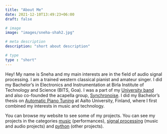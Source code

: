 ```yaml
---
title: "About Me"
date: 2021-12-10T13:49:23+06:00
draft: false

# image
image: "images/sneha-shah2.jpg"

# meta description
description: "short about description"

# type
type : "short"
---
```


Hey! My name is Sneha and my main interests are in the field of audio signal processing. I am a trained western classical pianist and amateur singer. I did my Bachelor’s in Electronics and Instrumentation at Birla Institute of Technology and Science (BITS, Goa). I was a part of my [University band](https://sneha-shah.github.io/portfolio/performances-musoc/) and also co-founded the acapella group, [Synchronoise](https://sneha-shah.github.io/portfolio/performances-synchro/). I did my Bachelor’s thesis on [Automatic Piano Tuning](https://sneha-shah.github.io/portfolio/tuning-project/) at Aalto University, Finland, where I first combined my interests in music and technology.

You can browse my website to see some of my projects. You can see my projects in the categories [music](https://sneha-shah.github.io/categories/music/) (performances), [signal processing](https://sneha-shah.github.io/categories/signal-processing/) (music and audio projects) and [python](https://sneha-shah.github.io/categories/python/) (other projects). 